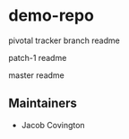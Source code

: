 # demo-repo

pivotal tracker branch readme

patch-1 readme

master readme

## Maintainers
+ Jacob Covington

